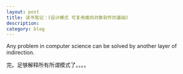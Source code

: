 ```yaml
---
layout: post
title: 读书笔记：《设计模式 可复用面向对象软件的基础》
description:
category: blog
---
```


Any problem in computer science can be solved by another layer of indirection.

完。足够解释所有所谓模式了。。。。




[Joshua]:    http://joshuastray.github.io  "Joshua"
